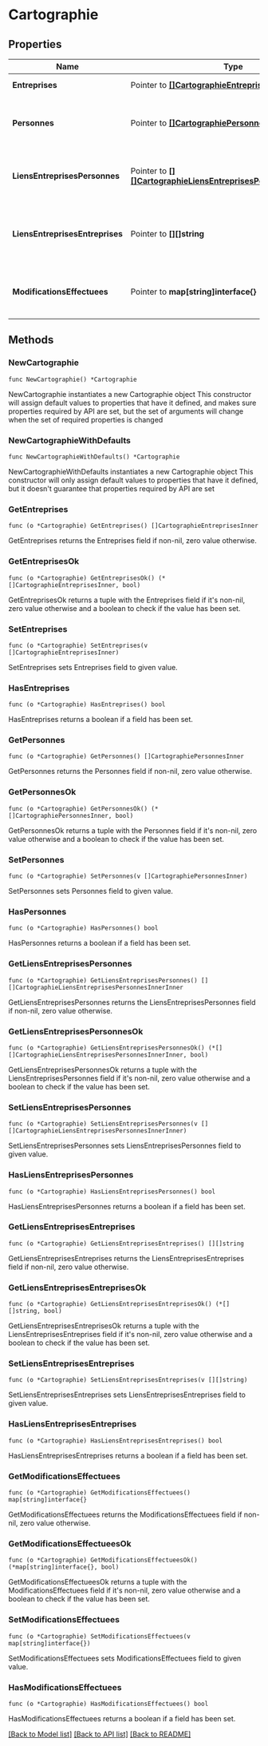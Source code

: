 # Cartographie

## Properties

Name | Type | Description | Notes
------------ | ------------- | ------------- | -------------
**Entreprises** | Pointer to [**[]CartographieEntreprisesInner**](CartographieEntreprisesInner.md) | Liste des noeuds entreprises. | [optional] 
**Personnes** | Pointer to [**[]CartographiePersonnesInner**](CartographiePersonnesInner.md) | Liste des noeuds personnes (dirigeants ou bénéficiaires effectifs). | [optional] 
**LiensEntreprisesPersonnes** | Pointer to [**[][]CartographieLiensEntreprisesPersonnesInnerInner**]([]CartographieLiensEntreprisesPersonnesInnerInner.md) | Liste des arêtes liant les noeuds entreprises avec des noeuds personnes. | [optional] 
**LiensEntreprisesEntreprises** | Pointer to **[][]string** | Liste des arêtes liant les noeuds entreprises avec des d&#39;autres noeuds entreprises. | [optional] 
**ModificationsEffectuees** | Pointer to **map[string]interface{}** | Description des paramètres ayant été automatiquement modifiés. | [optional] 

## Methods

### NewCartographie

`func NewCartographie() *Cartographie`

NewCartographie instantiates a new Cartographie object
This constructor will assign default values to properties that have it defined,
and makes sure properties required by API are set, but the set of arguments
will change when the set of required properties is changed

### NewCartographieWithDefaults

`func NewCartographieWithDefaults() *Cartographie`

NewCartographieWithDefaults instantiates a new Cartographie object
This constructor will only assign default values to properties that have it defined,
but it doesn't guarantee that properties required by API are set

### GetEntreprises

`func (o *Cartographie) GetEntreprises() []CartographieEntreprisesInner`

GetEntreprises returns the Entreprises field if non-nil, zero value otherwise.

### GetEntreprisesOk

`func (o *Cartographie) GetEntreprisesOk() (*[]CartographieEntreprisesInner, bool)`

GetEntreprisesOk returns a tuple with the Entreprises field if it's non-nil, zero value otherwise
and a boolean to check if the value has been set.

### SetEntreprises

`func (o *Cartographie) SetEntreprises(v []CartographieEntreprisesInner)`

SetEntreprises sets Entreprises field to given value.

### HasEntreprises

`func (o *Cartographie) HasEntreprises() bool`

HasEntreprises returns a boolean if a field has been set.

### GetPersonnes

`func (o *Cartographie) GetPersonnes() []CartographiePersonnesInner`

GetPersonnes returns the Personnes field if non-nil, zero value otherwise.

### GetPersonnesOk

`func (o *Cartographie) GetPersonnesOk() (*[]CartographiePersonnesInner, bool)`

GetPersonnesOk returns a tuple with the Personnes field if it's non-nil, zero value otherwise
and a boolean to check if the value has been set.

### SetPersonnes

`func (o *Cartographie) SetPersonnes(v []CartographiePersonnesInner)`

SetPersonnes sets Personnes field to given value.

### HasPersonnes

`func (o *Cartographie) HasPersonnes() bool`

HasPersonnes returns a boolean if a field has been set.

### GetLiensEntreprisesPersonnes

`func (o *Cartographie) GetLiensEntreprisesPersonnes() [][]CartographieLiensEntreprisesPersonnesInnerInner`

GetLiensEntreprisesPersonnes returns the LiensEntreprisesPersonnes field if non-nil, zero value otherwise.

### GetLiensEntreprisesPersonnesOk

`func (o *Cartographie) GetLiensEntreprisesPersonnesOk() (*[][]CartographieLiensEntreprisesPersonnesInnerInner, bool)`

GetLiensEntreprisesPersonnesOk returns a tuple with the LiensEntreprisesPersonnes field if it's non-nil, zero value otherwise
and a boolean to check if the value has been set.

### SetLiensEntreprisesPersonnes

`func (o *Cartographie) SetLiensEntreprisesPersonnes(v [][]CartographieLiensEntreprisesPersonnesInnerInner)`

SetLiensEntreprisesPersonnes sets LiensEntreprisesPersonnes field to given value.

### HasLiensEntreprisesPersonnes

`func (o *Cartographie) HasLiensEntreprisesPersonnes() bool`

HasLiensEntreprisesPersonnes returns a boolean if a field has been set.

### GetLiensEntreprisesEntreprises

`func (o *Cartographie) GetLiensEntreprisesEntreprises() [][]string`

GetLiensEntreprisesEntreprises returns the LiensEntreprisesEntreprises field if non-nil, zero value otherwise.

### GetLiensEntreprisesEntreprisesOk

`func (o *Cartographie) GetLiensEntreprisesEntreprisesOk() (*[][]string, bool)`

GetLiensEntreprisesEntreprisesOk returns a tuple with the LiensEntreprisesEntreprises field if it's non-nil, zero value otherwise
and a boolean to check if the value has been set.

### SetLiensEntreprisesEntreprises

`func (o *Cartographie) SetLiensEntreprisesEntreprises(v [][]string)`

SetLiensEntreprisesEntreprises sets LiensEntreprisesEntreprises field to given value.

### HasLiensEntreprisesEntreprises

`func (o *Cartographie) HasLiensEntreprisesEntreprises() bool`

HasLiensEntreprisesEntreprises returns a boolean if a field has been set.

### GetModificationsEffectuees

`func (o *Cartographie) GetModificationsEffectuees() map[string]interface{}`

GetModificationsEffectuees returns the ModificationsEffectuees field if non-nil, zero value otherwise.

### GetModificationsEffectueesOk

`func (o *Cartographie) GetModificationsEffectueesOk() (*map[string]interface{}, bool)`

GetModificationsEffectueesOk returns a tuple with the ModificationsEffectuees field if it's non-nil, zero value otherwise
and a boolean to check if the value has been set.

### SetModificationsEffectuees

`func (o *Cartographie) SetModificationsEffectuees(v map[string]interface{})`

SetModificationsEffectuees sets ModificationsEffectuees field to given value.

### HasModificationsEffectuees

`func (o *Cartographie) HasModificationsEffectuees() bool`

HasModificationsEffectuees returns a boolean if a field has been set.


[[Back to Model list]](../README.md#documentation-for-models) [[Back to API list]](../README.md#documentation-for-api-endpoints) [[Back to README]](../README.md)


